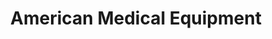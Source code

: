 ---
title: "American Medical Equipment"
url: /georgetown/american-medical-equipment/
shop: Sanitätshaus
---